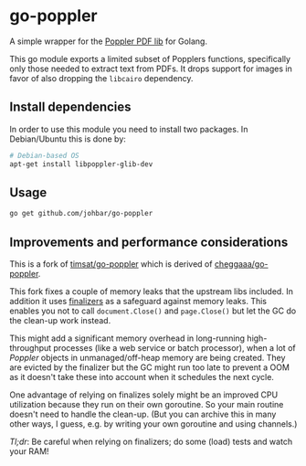 # go-poppler

A simple wrapper for the [Poppler PDF lib](https://poppler.freedesktop.org/) for Golang.

This go module exports a limited subset of Popplers functions, specifically only those needed to extract text from PDFs.
It drops support for images in favor of also dropping the `libcairo` dependency.

## Install dependencies

In order to use this module you need to install two packages. In Debian/Ubuntu this is done by:

```sh
# Debian-based OS
apt-get install libpoppler-glib-dev
```

## Usage

```sh
go get github.com/johbar/go-poppler
```

## Improvements and performance considerations

This is a fork of [timsat/go-poppler](/timsat/go-poppler) which is derived of [cheggaaa/go-poppler](cheggaaa/go-poppler).

This fork fixes a couple of memory leaks that the upstream libs included.
In addition it uses [finalizers](https://pkg.go.dev/runtime#SetFinalizer) as a safeguard against memory leaks.
This enables you not to call `document.Close()` and `page.Close()` but let the GC do the clean-up work instead.

This might add a significant memory overhead in long-running high-throughput processes (like a web service or batch processor), when a lot of *Poppler* objects in unmanaged/off-heap memory are being created.
They are evicted by the finalizer but the GC might run too late to prevent a OOM as it doesn't take these into account when it schedules the next cycle.

One advantage of relying on finalizes solely might be an improved CPU utilization because they run on their own goroutine.
So your main routine doesn't need to handle the clean-up. (But you can archive this in many other ways,
I guess, e.g. by writing your own goroutine and using channels.)

*Tl;dr*: Be careful when relying on finalizers; do some (load) tests and watch your RAM!
